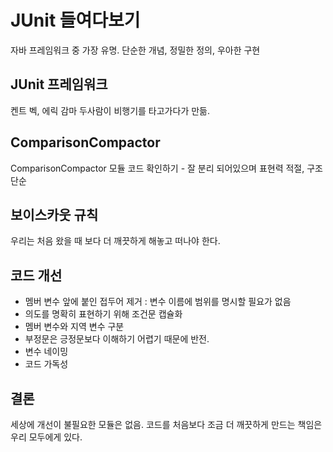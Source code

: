 # JUnit 들여다보기
자바 프레임워크 중 가장 유명.
단순한 개념, 정밀한 정의, 우아한 구현

## JUnit 프레임워크
켄트 벡, 에릭 감마 두사람이 비행기를 타고가다가 만듦.

## ComparisonCompactor
ComparisonCompactor 모듈 코드 확인하기 - 잘 분리 되어있으며 표현력 적절, 구조 단순

## 보이스카웃 규칙
우리는 처음 왔을 때 보다 더 깨끗하게 해놓고 떠나야 한다.

## 코드 개선

- 멤버 변수 앞에 붙인 접두어 제거
: 변수 이름에 범위를 명시할 필요가 없음
- 의도를 명확히 표현하기 위해 조건문 캡슐화
- 멤버 변수와 지역 변수 구분
-  부정문은 긍정문보다 이해하기 어렵기 때문에 반전.
- 변수 네이밍
- 코드 가독성
  
## 결론
세상에 개선이 불필요한 모듈은 없음.
코드를 처음보다 조금 더 깨끗하게 만드는 책임은 우리 모두에게 있다.
